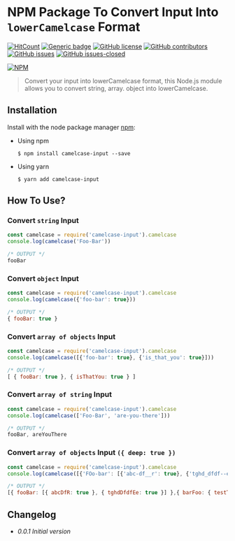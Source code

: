 # NPM Package To Convert Input Into `lowerCamelcase` Format

<!-- [![Build Status](https://travis-ci.org/B2XCare/camelcase-input.svg?branch=master)](https://travis-ci.org/B2XCare/camelcase-input) -->
[![HitCount](http://hits.dwyl.io/B2XCare/camelcase-input.svg)](http://hits.dwyl.io/B2XCare/camelcase-input)
[![Generic badge](https://img.shields.io/badge/code%20style-standard-brightgreen.svg)](https://standardjs.com)
[![GitHub license](https://img.shields.io/github/license/B2XCare/camelcase-input.svg)](https://github.com/B2XCare/camelcase-input/blob/master/LICENSE)
[![GitHub contributors](https://img.shields.io/github/contributors/B2XCare/camelcase-input.svg)](https://github.com/B2XCare/camelcase-input/graphs/contributors/)
[![GitHub issues](https://img.shields.io/github/issues/B2XCare/camelcase-input.svg)](https://github.com/B2XCare/camelcase-input/issues/)
[![GitHub issues-closed](https://img.shields.io/github/issues-closed/B2XCare/camelcase-input.svg)](https://github.com/B2XCare/camelcase-input/issues?q=is%3Aissue+is%3Aclosed)

[![NPM](https://nodei.co/npm/camelcase-input.png?downloads=true&downloadRank=true&stars=true)](https://nodei.co/npm/camelcase-input/)

> Convert your input into lowerCamelcase format, this Node.js module allows you to convert string, array. object into lowerCamelcase.

## Installation

Install with the node package manager [npm](http://npmjs.org):

- Using npm
  ```shell
  $ npm install camelcase-input --save
  ```
- Using yarn
  ```shell
  $ yarn add camelcase-input
  ```

## How To Use?

### Convert `string` Input

```javascript
const camelcase = require('camelcase-input').camelcase
console.log(camelcase('Foo-Bar'))

/* OUTPUT */
fooBar
```

### Convert `object` Input

```javascript
const camelcase = require('camelcase-input').camelcase
console.log(camelcase({'foo-bar': true}))

/* OUTPUT */
{ fooBar: true }
```

### Convert `array of objects` Input

```javascript
const camelcase = require('camelcase-input').camelcase
console.log(camelcase([{'foo-bar': true}, {'is_that_you': true}]))

/* OUTPUT */
[ { fooBar: true }, { isThatYou: true } ]
```

### Convert `array of string` Input

```javascript
const camelcase = require('camelcase-input').camelcase
console.log(camelcase(['Foo-Bar', 'are-you-there']))

/* OUTPUT */
fooBar, areYouThere
```

### Convert `array of objects` Input `({ deep: true })`

```javascript
const camelcase = require('camelcase-input').camelcase
console.log(camelcase([{'FOo-bar': [{'abc-df__r': true}, {'tghd_dfdf--ee': true}]}, {'bar-foo': { 'Test-te': {'opt-tdt': 'dfdfdf'} }}], { deep: true })))

/* OUTPUT */
[{ fooBar: [{ abcDfR: true }, { tghdDfdfEe: true }] },{ barFoo: { testTe: { optTdt: dfdfdf } } }]
```

## Changelog

- _0.0.1 Initial version_
